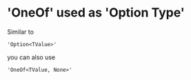 # 'OneOf' used as 'Option Type'

Similar to

    'Option<TValue>'

you can also use

    'OneOf<TValue, None>'
